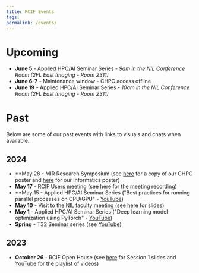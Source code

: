 ```yaml
---
title: RCIF Events
tags: 
permalink: /events/
---
```


# Upcoming

* **June 5** - Applied HPC/AI Seminar Series - *9am in the NIL Conference Room (2FL East Imaging - Room 2311)*
* **June 6-7** - Maintenance window - CHPC access offline
* **June 19** - Applied HPC/AI Seminar Series - *10am in the NIL Conference Room (2FL East Imaging - Room 2311)*
# Past

Below are some of our past events with links to visuals and chats when available.
## 2024
* **May 28 - MIR Research Symposium (see [here](https://wustl.box.com/s/c73onlinbp3pl51hwbejbc2k9la6s98p) for a copy of our CHPC poster and [here](https://wustl.box.com/s/0obltgp2f4cl5svp2ue366kf2r4yp2gs) for our Informatics poster)
* **May 17** - RCIF Users meeting (see [here]() for the meeting recording)
* **May 15 - Applied HPC/AI Seminar Series ("Best practices for running parallel processes on CPU/GPU" - [YouTube](https://youtu.be/22AuIowrMHE))
* **May 10** - Visit to the NIL faculty meeting (see [here](https://wustl.box.com/s/w730w4lxgi5vx239po8diska2owee7iy) for slides)
* **May 1** - Applied HPC/AI Seminar Series ("Deep learning model optimization using PyTorch" - [YouTube](https://youtu.be/E1-Gt58R1PQ))
* **Spring** - T32 Seminar series (see [YouTube](https://www.youtube.com/playlist?list=PLWQcH2bkwDuwTZu_UrIrVW5P_8fFZuwXo))
## 2023
* **October 26** - RCIF Open House (see [here](https://wustl.box.com/s/zymci8gk2krj60e482x551yply74x3ph) for Session 1 slides and [YouTube](https://www.youtube.com/playlist?list=PLWQcH2bkwDuywPuYhon9saqBAsddja3tw) for the playlist of videos)

